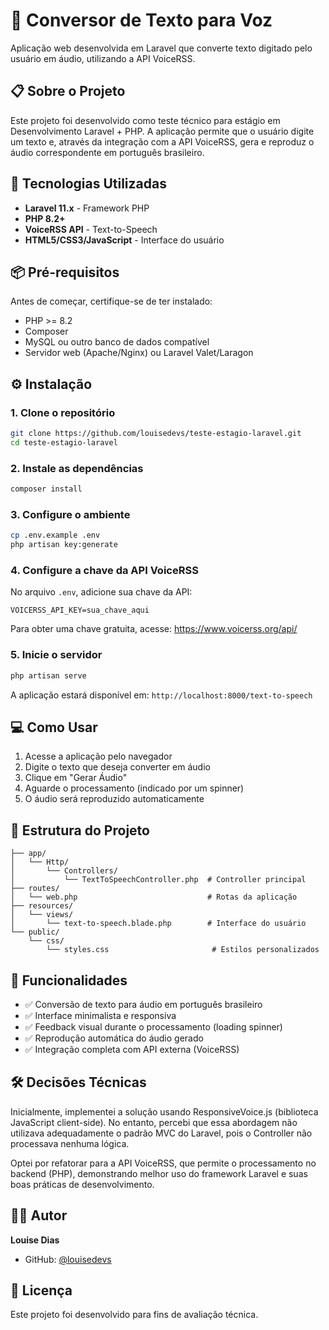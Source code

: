 # 🎤 Conversor de Texto para Voz

Aplicação web desenvolvida em Laravel que converte texto digitado pelo usuário em áudio, utilizando a API VoiceRSS.

## 📋 Sobre o Projeto

Este projeto foi desenvolvido como teste técnico para estágio em Desenvolvimento Laravel + PHP. A aplicação permite que o usuário digite um texto e, através da integração com a API VoiceRSS, gera e reproduz o áudio correspondente em português brasileiro.

## 🚀 Tecnologias Utilizadas

- **Laravel 11.x** - Framework PHP
- **PHP 8.2+**
- **VoiceRSS API** - Text-to-Speech
- **HTML5/CSS3/JavaScript** - Interface do usuário

## 📦 Pré-requisitos

Antes de começar, certifique-se de ter instalado:

- PHP >= 8.2
- Composer
- MySQL ou outro banco de dados compatível
- Servidor web (Apache/Nginx) ou Laravel Valet/Laragon

## ⚙️ Instalação

### 1. Clone o repositório
```bash
git clone https://github.com/louisedevs/teste-estagio-laravel.git
cd teste-estagio-laravel
```

### 2. Instale as dependências
```bash
composer install
```

### 3. Configure o ambiente
```bash
cp .env.example .env
php artisan key:generate
```

### 4. Configure a chave da API VoiceRSS

No arquivo `.env`, adicione sua chave da API:
```
VOICERSS_API_KEY=sua_chave_aqui
```

Para obter uma chave gratuita, acesse: https://www.voicerss.org/api/

### 5. Inicie o servidor
```bash
php artisan serve
```

A aplicação estará disponível em: `http://localhost:8000/text-to-speech`

## 💻 Como Usar

1. Acesse a aplicação pelo navegador
2. Digite o texto que deseja converter em áudio
3. Clique em "Gerar Áudio"
4. Aguarde o processamento (indicado por um spinner)
5. O áudio será reproduzido automaticamente

## 📂 Estrutura do Projeto
```
├── app/
│   └── Http/
│       └── Controllers/
│           └── TextToSpeechController.php  # Controller principal
├── routes/
│   └── web.php                             # Rotas da aplicação
├── resources/
│   └── views/
│       └── text-to-speech.blade.php        # Interface do usuário
└── public/
    └── css/
        └── styles.css                       # Estilos personalizados
```

## 🎯 Funcionalidades

- ✅ Conversão de texto para áudio em português brasileiro
- ✅ Interface minimalista e responsiva
- ✅ Feedback visual durante o processamento (loading spinner)
- ✅ Reprodução automática do áudio gerado
- ✅ Integração completa com API externa (VoiceRSS)

## 🛠️ Decisões Técnicas

Inicialmente, implementei a solução usando ResponsiveVoice.js (biblioteca JavaScript client-side). No entanto, percebi que essa abordagem não utilizava adequadamente o padrão MVC do Laravel, pois o Controller não processava nenhuma lógica.

Optei por refatorar para a API VoiceRSS, que permite o processamento no backend (PHP), demonstrando melhor uso do framework Laravel e suas boas práticas de desenvolvimento.

## 👨‍💻 Autor

**Louise Dias**
- GitHub: [@louisedevs](https://github.com/louisedevs)

## 📄 Licença

Este projeto foi desenvolvido para fins de avaliação técnica.